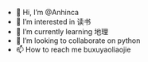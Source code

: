 - 👋 Hi, I’m @Anhinca
- 👀 I’m interested in 读书
- 🌱 I’m currently learning 地理
- 💞️ I’m looking to collaborate on python
- 📫 How to reach me buxuyaoliaojie 

<!---
Anhinca/Anhinca is a ✨ special ✨ repository because its `README.md` (this file) appears on your GitHub profile.
You can click the Preview link to take a look at your changes.
--->
